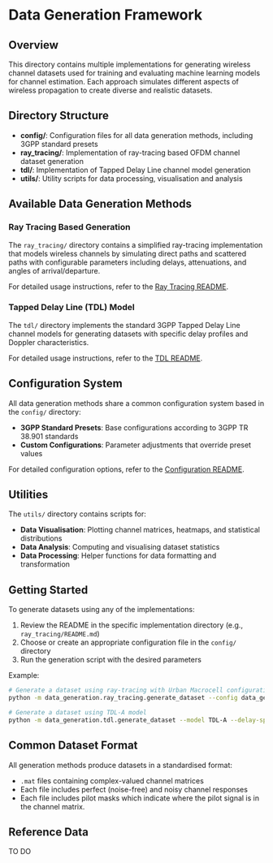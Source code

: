 # Data Generation Framework

## Overview

This directory contains multiple implementations for generating wireless channel datasets used for training and evaluating machine learning models for channel estimation. Each approach simulates different aspects of wireless propagation to create diverse and realistic datasets.

## Directory Structure

- **config/**: Configuration files for all data generation methods, including 3GPP standard presets
- **ray_tracing/**: Implementation of ray-tracing based OFDM channel dataset generation
- **tdl/**: Implementation of Tapped Delay Line channel model generation
- **utils/**: Utility scripts for data processing, visualisation and analysis

## Available Data Generation Methods

### Ray Tracing Based Generation

The `ray_tracing/` directory contains a simplified ray-tracing implementation that models wireless channels by simulating direct paths and scattered paths with configurable parameters including delays, attenuations, and angles of arrival/departure.

For detailed usage instructions, refer to the [Ray Tracing README](ray_tracing/README.md).

### Tapped Delay Line (TDL) Model

The `tdl/` directory implements the standard 3GPP Tapped Delay Line channel models for generating datasets with specific delay profiles and Doppler characteristics.

For detailed usage instructions, refer to the [TDL README](tdl/README.md).

## Configuration System

All data generation methods share a common configuration system based in the `config/` directory:

- **3GPP Standard Presets**: Base configurations according to 3GPP TR 38.901 standards
- **Custom Configurations**: Parameter adjustments that override preset values

For detailed configuration options, refer to the [Configuration README](config/README.md).

## Utilities

The `utils/` directory contains scripts for:

- **Data Visualisation**: Plotting channel matrices, heatmaps, and statistical distributions
- **Data Analysis**: Computing and visualising dataset statistics
- **Data Processing**: Helper functions for data formatting and transformation

## Getting Started

To generate datasets using any of the implementations:

1. Review the README in the specific implementation directory (e.g., `ray_tracing/README.md`)
2. Choose or create an appropriate configuration file in the `config/` directory
3. Run the generation script with the desired parameters

Example:

```bash
# Generate a dataset using ray-tracing with Urban Macrocell configuration
python -m data_generation.ray_tracing.generate_dataset --config data_generation/config/dataset_a.yaml --samples 1000

# Generate a dataset using TDL-A model
python -m data_generation.tdl.generate_dataset --model TDL-A --delay-spread 100 --samples 1000
```

## Common Dataset Format

All generation methods produce datasets in a standardised format:
- `.mat` files containing complex-valued channel matrices
- Each file includes perfect (noise-free) and noisy channel responses
- Each file includes pilot masks which indicate where the pilot signal is in the channel matrix.

## Reference Data

TO DO
